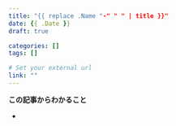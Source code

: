 ```yaml
---
title: "{{ replace .Name "-" " " | title }}"
date: {{ .Date }}
draft: true

categories: []
tags: []

# Set your external url
link: ""
---
```


**この記事からわかること**

<!-- **what you will learn from this article** -->

- 

<!-- ```md
# 
``` -->
